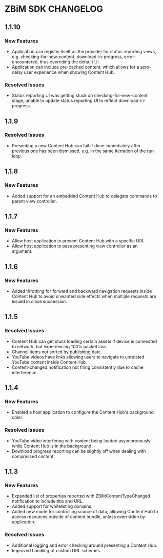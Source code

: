 # ZBiM SDK CHANGELOG

## 1.1.10

### New Features
* Application can register itself as the provider for status reporting views, e.g. checking-for-new-content, download-in-progress, error-encountered, thus overriding the default UI.
* Application can include pre-cached content, which allows for a zero-delay user experience when showing Content Hub. 

### Resolved Issues
* Status reporting UI was getting stuck on checking-for-new-content stage, unable to update status reporting UI to reflect download-in-progress.

## 1.1.9

### Resolved Issues
* Presenting a new Content Hub can fail if done immediately after previous one has been dismissed, e.g. in the same iterration of the run loop. 

## 1.1.8

### New Features
* Added support for an embedded Content Hub to delegate commands to parent view controller.

## 1.1.7

### New Features
* Allow host application to present Content Hub with a specific URI.
* Allow host application to pass presenting view controller as an argument.

## 1.1.6

### New Features
* Added throttling for forward and backward navigation requests inside Content Hub to avoid unwanted side effects when multiple requests are issued in close succession.

## 1.1.5

### Resolved Issues
* Content Hub can get stuck loading certain assets if device is connected to network, but experiencing 100% packet loss.
* Channel items not sorted by publishing date.
* YouTube videos have links allowing users to navigate to unrelated YouTube content inside Content Hub.
* Content-changed notification not firing consistently due to cache interference.

## 1.1.4

### New Features
* Enabled a host application to configure the Content Hub's background color.

### Resolved Issues
* YouTube video interfering with content being loaded asynchronously while Content Hub is in the background.
* Download progress reporting can be slightly off when dealing with compressed content.

## 1.1.3

### New Features
* Expanded list of properties reported with ZBiMContentTypeChanged notification to include title and URL.
* Added support for whitelisting domains.
* Added new mode for controlling source of data, allowing Content Hub to access resources outside of content bundle, unless overridden by application.

### Resolved Issues
* Additional logging and error checking around presenting a Content Hub.
* Improved handling of custom URL schemes.
